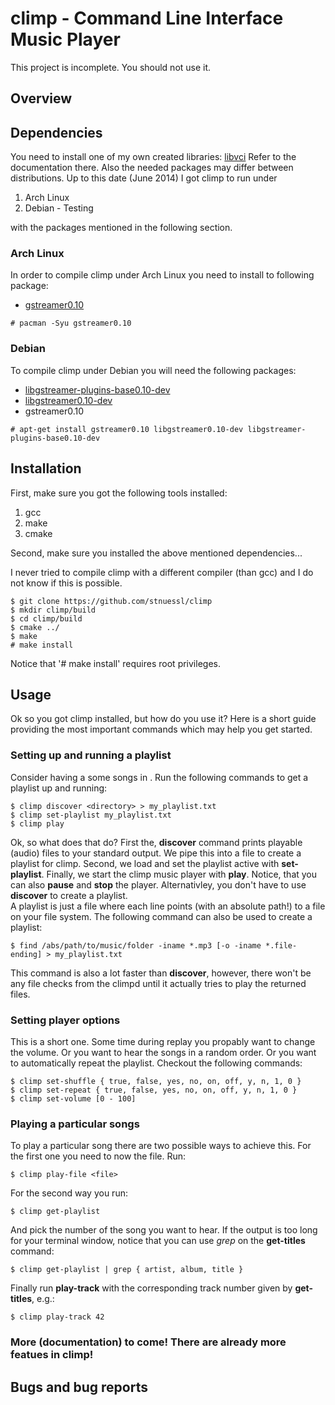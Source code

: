 # climp - Command Line Interface Music Player

This project is incomplete. You should not use it.

## Overview

## Dependencies

You need to install one of my own created libraries: [libvci](https://www.github.com/stnuessl/climp)
Refer to the documentation there.
Also the needed packages may differ between distributions.
Up to this date (June 2014) I got climp to run under

1. Arch Linux
2. Debian - Testing

with the packages mentioned in the following section.

### Arch Linux

In order to compile climp under Arch Linux you need to install to following
package:

* [gstreamer0.10](https://www.archlinux.org/packages/extra/x86_64/gstreamer0.10/)
    
```
# pacman -Syu gstreamer0.10
```

### Debian

To compile climp under Debian you will need the following packages:

* [libgstreamer-plugins-base0.10-dev](https://packages.debian.org/de/sid/libgstreamer-plugins-base0.10-dev)
* [libgstreamer0.10-dev](https://packages.debian.org/de/jessie/libgstreamer0.10-dev)
* gstreamer0.10
    
```
# apt-get install gstreamer0.10 libgstreamer0.10-dev libgstreamer-plugins-base0.10-dev
```
## Installation

First, make sure you got the following tools installed:

1. gcc
2. make
3. cmake

Second, make sure you installed the above mentioned dependencies...

I never tried to compile climp with a different compiler (than gcc) and I do not know
if this is possible.

    $ git clone https://github.com/stnuessl/climp
    $ mkdir climp/build
    $ cd climp/build
    $ cmake ../
    $ make
    # make install

Notice that '# make install' requires root privileges.

## Usage

Ok so you got climp installed, but how do you use it? 
Here is a short guide providing the most important commands
which may help you get started.

### Setting up and running a playlist

Consider having a some songs in <directory>.
Run the following commands to get a playlist up and running:

    $ climp discover <directory> > my_playlist.txt
    $ climp set-playlist my_playlist.txt
    $ climp play

Ok, so what does that do? First the, __discover__ command prints playable (audio) files
to your standard output. We pipe this into a file to create a playlist for climp.
Second, we load and set the playlist active with __set-playlist__. Finally, we start the
climp music player with __play__.
Notice, that you can also __pause__ and __stop__ the player.
Alternativley, you don't have to use __discover__ to create a playlist.  
A playlist is just a file where each line points (with an absolute path!) 
to a file on your file system. The following command can also be used to
create a playlist:

    $ find /abs/path/to/music/folder -iname *.mp3 [-o -iname *.file-ending] > my_playlist.txt

This command is also a lot faster than __discover__,
however, there won't be any file checks from the climpd until it actually tries
to play the returned files.

### Setting player options

This is a short one. Some time during replay you propably want to change
the volume. Or you want to hear the songs in a random order. Or you want to 
automatically repeat the playlist.
Checkout the following commands:

    $ climp set-shuffle { true, false, yes, no, on, off, y, n, 1, 0 }
    $ climp set-repeat { true, false, yes, no, on, off, y, n, 1, 0 }
    $ climp set-volume [0 - 100]

### Playing a particular songs

To play a particular song there are two possible ways to achieve this.
For the first one you need to now the file. Run:
    
    $ climp play-file <file>

For the second way you run:

    $ climp get-playlist

And pick the number of the song you want to hear. If the output is too long for your
terminal window, notice that you can use _grep_ on the __get-titles__ command:

    $ climp get-playlist | grep { artist, album, title }
    
Finally run __play-track__ with the corresponding track number given by __get-titles__,
e.g.:

    $ climp play-track 42

### More (documentation) to come! There are already more featues in climp!

## Bugs and bug reports